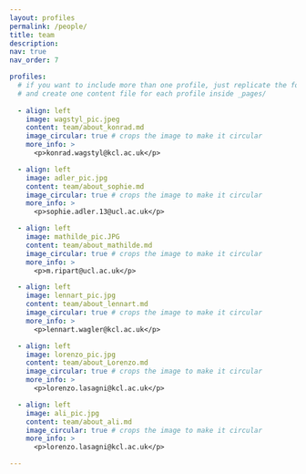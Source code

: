 ```yaml
---
layout: profiles
permalink: /people/
title: team
description: 
nav: true
nav_order: 7

profiles:
  # if you want to include more than one profile, just replicate the following block
  # and create one content file for each profile inside _pages/
  
  - align: left
    image: wagstyl_pic.jpeg
    content: team/about_konrad.md
    image_circular: true # crops the image to make it circular
    more_info: >
      <p>konrad.wagstyl@kcl.ac.uk</p>

  - align: left
    image: adler_pic.jpg
    content: team/about_sophie.md
    image_circular: true # crops the image to make it circular
    more_info: >
      <p>sophie.adler.13@ucl.ac.uk</p>

  - align: left
    image: mathilde_pic.JPG
    content: team/about_mathilde.md
    image_circular: true # crops the image to make it circular
    more_info: >
      <p>m.ripart@ucl.ac.uk</p>

  - align: left
    image: lennart_pic.jpg
    content: team/about_lennart.md
    image_circular: true # crops the image to make it circular
    more_info: >
      <p>lennart.wagler@kcl.ac.uk</p>

  - align: left
    image: lorenzo_pic.jpg
    content: team/about_Lorenzo.md
    image_circular: true # crops the image to make it circular
    more_info: >
      <p>lorenzo.lasagni@kcl.ac.uk</p>

  - align: left
    image: ali_pic.jpg
    content: team/about_ali.md
    image_circular: true # crops the image to make it circular
    more_info: >
      <p>lorenzo.lasagni@kcl.ac.uk</p>

---
```

